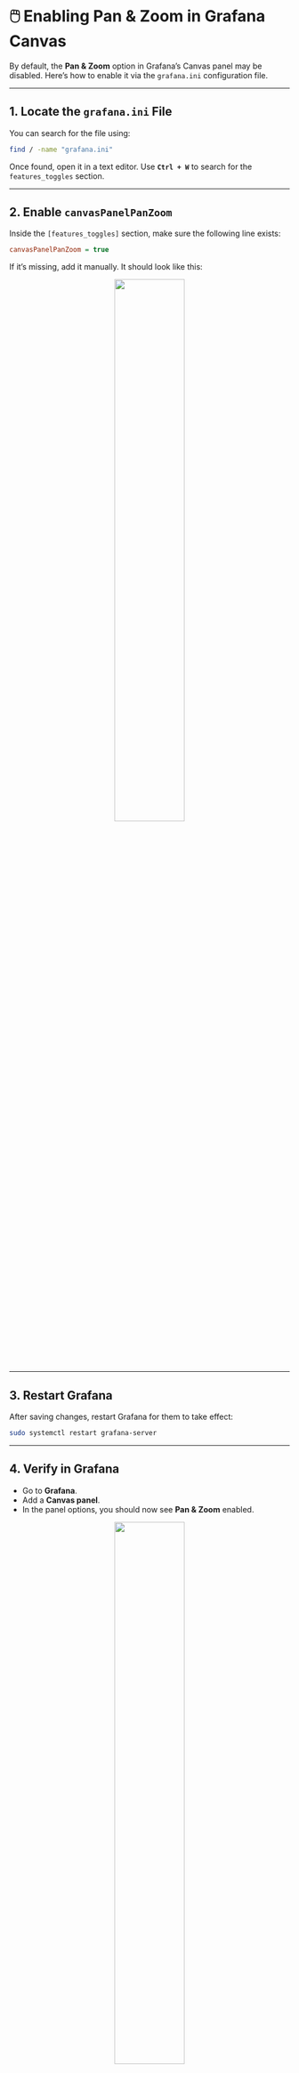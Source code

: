 # 🖱️ Enabling Pan & Zoom in Grafana Canvas

By default, the **Pan & Zoom** option in Grafana’s Canvas panel may be disabled.
Here’s how to enable it via the `grafana.ini` configuration file.

---

## 1. Locate the `grafana.ini` File

You can search for the file using:

```bash
find / -name "grafana.ini"
```

Once found, open it in a text editor.
Use **`Ctrl + W`** to search for the `features_toggles` section.

---

## 2. Enable `canvasPanelPanZoom`

Inside the `[features_toggles]` section, make sure the following line exists:

```ini
canvasPanelPanZoom = true
```

If it’s missing, add it manually.
It should look like this:

<div align="center">
  <img src="https://github.com/user-attachments/assets/7b9e74b2-0b24-4e47-afe1-a504d5fb518c" width="50%" />
</div>

---

## 3. Restart Grafana

After saving changes, restart Grafana for them to take effect:

```bash
sudo systemctl restart grafana-server
```

---

## 4. Verify in Grafana

* Go to **Grafana**.
* Add a **Canvas panel**.
* In the panel options, you should now see **Pan & Zoom** enabled.

<div align="center">
  <img src="https://github.com/user-attachments/assets/8106d3be-e63b-4ed4-a358-c9e79f492e5c" width="50%" />
</div>

---

✅ With this configuration, you can now freely move and zoom in your Canvas panels.

---
